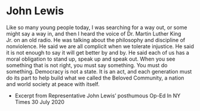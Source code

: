 # John Lewis

Like so many young people today, I was searching for a way out, or some might say a way in, and then I heard the voice of Dr. Martin Luther King Jr. on an old radio. He was talking about the philosophy and discipline of nonviolence. He said we are all complicit when we tolerate injustice. He said it is not enough to say it will get better by and by. He said each of us has a moral obligation to stand up, speak up and speak out. When you see something that is not right, you must say something. You must do something. Democracy is not a state. It is an act, and each generation must do its part to help build what we called the Beloved Community, a nation and world society at peace with itself.

- Excerpt from Representative John Lewis’ posthumous Op-Ed In NY Times 30 July 2020